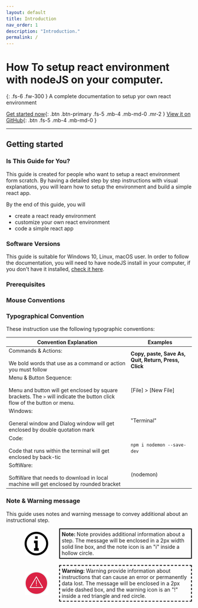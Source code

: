 ```yaml
---
layout: default
title: Introduction
nav_order: 1
description: "Introduction."
permalink: /
---
```


# How To setup react environment with nodeJS on your computer.

{: .fs-6 .fw-300 }
A complete documentation to setup yor own react environment

[Get started now](#getting-started){: .btn .btn-primary .fs-5 .mb-4 .mb-md-0 .mr-2 } [View it on GitHub](https://github.com/emo8355/Simple-react-app){: .btn .fs-5 .mb-4 .mb-md-0 }

---

## Getting started

### Is This Guide for You?

This guide is created for people who want to setup a react environment form scratch. By having a detailed step by step instructions with visual explanations, you will learn how to setup the environment and build a simple react app.

By the end of this guide, you will

- create a react ready environment
- customize your own react environment
- code a simple react app

### Software Versions

This guide is suitable for Windows 10, Linux, macOS user. In order to follow the documentation, you will need to have nodeJS install in your computer, if you don't have it installed, [check it here](https://nodejs.org/en/download/).

### Prerequisites

### Mouse Conventions

### Typographical Convention

These instruction use the following typographic conventions:

| Convention Explanation                                                                                                                                    | Examples                                                          |
| --------------------------------------------------------------------------------------------------------------------------------------------------------- | ----------------------------------------------------------------- |
| Commands & Actions:<br><br> We bold words that use as a command or action you must follow                                                                 | <strong>Copy, paste, Save As, Quit, Return, Press, Click</strong> |
| Menu & Button Sequence: <br><br> Menu and button will get enclosed by square brackets. The `>` will indicate the button click flow of the button or menu. | [File] > [New File]                                               |
| Windows:<br><br> General window and Dialog window will get enclosed by double quotation mark                                                              | "Terminal"                                                        |
| Code:<br><br> Code that runs within the terminal will get enclosed by back-tic                                                                            | `npm i nodemon --save-dev`                                        |
| SoftWare:<br><br> SoftWare that needs to download in local machine will get enclosed by rounded bracket                                                   | (nodemon)                                                         |

### Note & Warning message

This guide uses notes and warning message to convey additional about an instructional step.

<div style="margin-left: 50px; display: flex; align-items: center;">
    <img src="./image/iconfinder_v-31_3162614.png"
      alt="note"
      style=" margin-right: 30px; width: 64px;" />
      <article style="border: 2px solid black; box-sizing: border-box; padding: 5px;"><strong>Note: </strong>Note provides additional information about a step. The message will be enclosed in a 2px width solid line box, and the note icon is an "i" inside a hollow circle.</article>
</div>
<br>
<div style="margin-left: 50px; display: flex; align-items: center;">
    <img src="./image/iconfinder_alert_1282954.png"
      alt="alert"
      style=" margin-right: 30px; width: 64px;" />
      <article style="border: 2px dashed black; box-sizing: border-box; padding: 5px;"><strong>Warning: </strong>Warning provide information about instructions that can cause an error or permanently data lost. The message will be enclosed in a 2px wide dashed box, and the warning icon is an "!" inside a red triangle and red circle.</article>
</div>